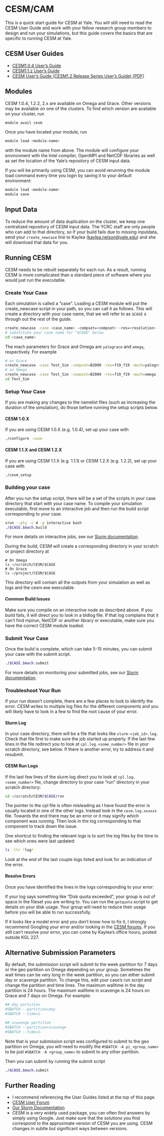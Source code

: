 # CESM/CAM

This is a quick start guide for CESM at Yale. You will still need to read the CESM User Guide and work with your fellow research group members to design and run your simulations, but this guide covers the basics that are specific to running CESM at Yale.

## CESM User Guides

* [CESM1.0.4 User’s Guide](http://www.cesm.ucar.edu/models/cesm1.0/cesm/cesm_doc_1_0_4/book1.html)
* [CESM1.1.z User’s Guide](http://www.cesm.ucar.edu/models/cesm1.1/cesm/doc/usersguide/book1.html)
* [CESM User’s Guide (CESM1.2 Release Series User’s Guide) (PDF)](http://www.cesm.ucar.edu/models/cesm1.2/cesm/doc/usersguide/book1.html)

## Modules

CESM 1.0.4, 1.2.2, 2.x are available on Omega and Grace. Other versions may be available on one of the clusters. To find which version are available on your cluster, run

``` bash
module avail cesm
```

Once you have located your module, run

``` bash
module load <module-name>
```

with the module name from above. The module will configure your environment with the Intel compiler, OpenMPI and NetCDF libraries as well as set the location of the Yale’s repository of CESM input data.

If you will be primarily using CESM, you can avoid rerunning the module load command every time you login by saving it to your default environment:

``` bash
module load <module-name>
module save
```

## Input Data

To reduce the amount of data duplication on the cluster, we keep one centralized repository of CESM input data. The YCRC staff are only people who can add to that directory, so if your build fails due to missing inputdata, send your `create_newcase` line to Kaylea ([kaylea.nelson@yale.edu](mailto:kaylea.nelson@yale.edu)) and she will download that data for you.

## Running CESM

CESM needs to be rebuilt separately for each run. As a result, running CESM is more complicated than a standard piece of software where you would just run the executable.

### Create Your Case

Each simulation is called a “case”. Loading a CESM module will put the create_newcase script in your path, so you can call it as follows. This will create a directory with your case name, that we will refer to as `$CASE` s through out the rest of the guide.

``` bash
create_newcase -case <case_name> -compset=<compset> -res=<resolution> -mach=<machine>
# substitute your case name for "$CASE" below
cd <case_name>
```

The mach parameters for Grace and Omega are `yalegrace` and `omega`, respectively. For example

``` bash
# on Grace
create_newcase -case Test_Sim -compset=B2000 -res=f19_f19 -mach=yalegrace
# on Omega
create_newcase -case Test_Sim -compset=B2000 -res=f19_f19 -mach=omega
cd Test_Sim
```

### Setup Your Case

If you are making any changes to the namelist files (such as increasing the duration of the simulation), do those before running the setup scripts below.

#### CESM 1.0.X

If you are using CESM 1.0.X (e.g. 1.0.4), set up your case with

``` bash
./configure -case
```

#### CESM 1.1.X and CESM 1.2.X

If you are using CESM 1.1.X (e.g. 1.1.1) or CESM 1.2.X (e.g. 1.2.2), set up your case with

``` bash
./cesm_setup
```

### Building your case

After you run the setup script, there will be a set of the scripts in your case directory that start with your case name. To compile your simulation executable, first move to an interactive job and then run the build script corresponding to your case.

``` bash
srun --pty -c 4 -p interactive bash
./$CASE.$mach.build
```

For more details on interactive jobs, see our [Slurm documentation](/clusters-at-yale/job-scheduling/slurm#interactive-jobs).

During the build, CESM will create a corresponding directory in your scratch or project directory at

```
# On Omega
ls ~/scratch/CESM/$CASE
# On Grace
ls ~/project/CESM/$CASE
```

This directory will contain all the outputs from your simulation as well as logs and the cesm.exe executable.

#### Common Build Issues

Make sure you compile on an interactive node as described above. If you build fails, it will direct you to look in a bldlog file. If that log complains that it can’t find mpirun, NetCDF or another library or executable, make sure you have the correct CESM module loaded.

### Submit Your Case

Once the build is complete, which can take 5-15 minutes, you can submit your case with the submit script.

``` bash
./$CASE.$mach.submit
```

For more details on monitoring your submitted jobs, see our [Slurm documentation](/clusters-at-yale/job-scheduling/slurm).

### Troubleshoot Your Run

If your run doesn’t complete, there are a few places to look to identify the error. CESM writes to multiple log files for the different components and you will likely have to look in a few to find the root cause of your error.

#### Slurm Log

In your case directory, there will be a file that looks like `slurm-<job_id>.log`. Check that file first to make sure the job started up properly. If the last few lines in the file redirect you to look at `cpl.log.<some_number>` file in your scratch directory, see below. If there is another error, try to address it and resubmit.

#### CESM Run Logs

If the last few lines of the slurm log direct you to look at `cpl.log.<some_number>` file, change directory to your case “run” directory in your scratch directory:

``` bash
cd ~/scratch/CESM/$CASE/run
```

The pointer to the cpl file is often misleading as I have found the error is usually located in one of the other logs. Instead look in the `cesm.log.xxxxxx` file. Towards the end there may be an error or it may signify which component was running. Then look in the log corresponding to that component to track down the issue.

One shortcut to finding the relevant logs is to sort the log files by the time to see which ones were last updated:

``` bash
ls -ltr *log*
```

Look at the end of the last couple logs listed and look for an indication of the error.

#### Resolve Errors

Once you have identified the lines in the logs corresponding to your error:

If your log says something like “Disk quota exceeded”, your group is out of space in the fileset you are writing to. You can run the `getquota` script to get details on your disk usage. Your group will need to reduce their usage before you will be able to run successfully.

If it looks like a model error and you don’t know how to fix it, I strongly recommend Googling your error and/or looking in the [CESM forums](https://bb.cgd.ucar.edu). If you still can’t resolve your error, you can come by Kaylea’s office hours, posted outside KGL 227.

## Alternative Submission Parameters

By default, the submission script will submit to the week partition for 7 days or the geo partition on Omega depending on your group. Sometimes the wait times can be very long in the week partition, so you can either submit day or scavenge partition. To change this, edit your case’s run script and change the partition and time lines. The maximum walltime in the day partition is 24 hours. The maximum walltime in scavenge is 24 hours on Grace and 7 days on Omega. For example:

``` bash
## day partition
#SBATCH --partition=day
#SBATCH --time=1-
```

``` bash
## scavenge partition
#SBATCH --partition=scavenge
#SBATCH --time=1-
```

Note that is your submission script was configured to submit to the geo partition on Omega, you will need to modify the `#SBATCH -A pi_<group_name>` to be just `#SBATCH -A <group_name>` to submit to any other partition.

Then you can submit by running the submit script

``` bash
./$CASE.$mach.submit
```

## Further Reading

* I recommend referencing the User Guides listed at the top of this page.
* [CESM User Forum](https://bb.cgd.ucar.edu)
* [Our Slurm Documentation](/clusters-at-yale/job-scheduling/slurm)
* CESM is a very widely used package, you can often find answers by simply using Google. Just make sure that the solutions you find correspond to the approximate version of CESM you are using. CESM changes in subtle but significant ways between versions.